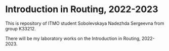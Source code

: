 # Introduction in Routing, 2022-2023
This is repository of ITMO student Sobolevskaya Nadezhda Sergeevna from group K33212.

There will be my laboratory works on the Introduction in Routing, 2022-2023.
